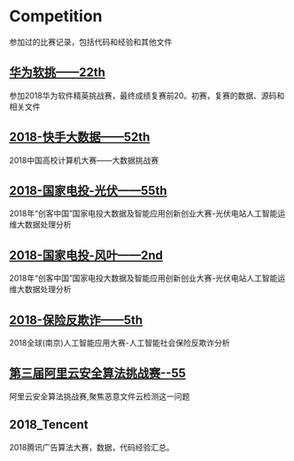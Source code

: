 # Competition
参加过的比赛记录，包括代码和经验和其他文件
 
## [华为软挑——22th](http://codecraft.devcloud.huaweicloud.com/)
参加2018华为软件精英挑战赛，最终成绩复赛前20。初赛，复赛的数据、源码和相关文件

## [2018-快手大数据——52th](https://www.kesci.com/home/competition/5ab8c36a8643e33f5138cba4)  
2018中国高校计算机大赛——大数据挑战赛

## [2018-国家电投-光伏——55th](https://www.datafountain.cn/competitions/303/details)  
2018年“创客中国”国家电投大数据及智能应用创新创业大赛-光伏电站人工智能运维大数据处理分析

## [2018-国家电投-风叶——2nd](https://www.datafountain.cn/competitions/302/details/rule)  
2018年“创客中国”国家电投大数据及智能应用创新创业大赛-光伏电站人工智能运维大数据处理分析

## [2018-保险反欺诈——5th](https://www.kesci.com/home/competition/5b3603959752f73ec3774e84) 
2018全球(南京)人工智能应用大赛-人工智能社会保险反欺诈分析
## [第三届阿里云安全算法挑战赛--55](https://tianchi.aliyun.com/competition/introduction.htm?spm=5176.100066.0.0.6acd33afxIkOUp&raceId=231668)
阿里云安全算法挑战赛,聚焦恶意文件云检测这一问题
## 2018_Tencent
2018腾讯广告算法大赛，数据，代码经验汇总。
